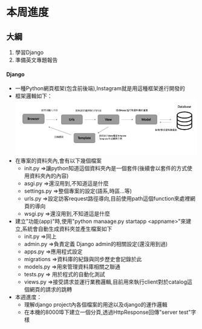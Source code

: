# 本周進度

## 大綱

1. 學習Django
2. 準備英文專題報告

#### Django

- 一種Python網頁框架(包含前後端),Instagram就是用這種框架進行開發的
- 框架邏輯如下：
  ![1](picture/1.png)
- 在專案的資料夾內,會有以下幾個檔案
  - init.py =>讓python知道這個資料夾內是一個套件(後續會以套件的方式使用資料夾內的內容)
  - asgi.py =>還沒用到,不知道這是什麼
  - settings.py =>整個專案的設定(語系,時區...等)
  - urls.py =>設定訪客request路徑導向,目前使用path這個function來處裡網頁的導向
  - wsgi.py =>還沒用到,不知道這是什麼
- 建立"功能(app)"時,使用"python manaage.py startapp <appname\>"來建立,系統會自動生成資料夾並產生檔案如下
  - init.py =>同上
  - admin.py =>負責定義 Django admin的相關設定(還沒用到過)
  - apps.py =>應用程式設定
  - migrations =>資料庫的紀錄與同步歷史會記錄於此
  - models.py =>用來管理資料庫相關之聯通
  - tests.py => 用於程式的自動化測試
  - views.py =>接受請求並運行業務邏輯,目前用來執行client對於catalog這個網頁的請求的跳轉
- 本週進度：
  - 理解django project內各個檔案的用途以及django的運作邏輯
  - 在本機的8000埠下建立一個分頁,透過HttpResponse回傳"server test"字樣